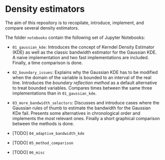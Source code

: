 # Density estimators

The aim of this repository is to recopilate, introduce, implement, and compare several density estimators.

The folder `notebooks` contain the following set of Jupyter Notebooks:

* `01_gaussian_kde`: Introduces the concept of Kerndel Density Estimator (KDE) as well as the classic bandwidth estimator for the Gaussian KDE. A naive implementation and two fast implementations are included. Finally, a time comparison is done.

* `02_boundary_issues`: Explains why the Gaussian KDE has to be modified when the domain of the variable is bounded to an interval of the real line. Introduces the *boundary reflection method* as a default alternative to treat bounded variables. Compares times between the same three implementations than in `01_gaussian_kde`.

* `03_more_bandwidth_selectors`: Discusses and introduce cases where the Gaussian rules of thumb to estimate the bandwidth for the Gaussian KDe fail. Presents some alternatives in chronological order and implements the most relevant ones. Finally a short graphical comparison between the methods is done.
* [TODO] `04_adaptive_bandwidth_kde`
* [TODO] `05_method_comparison`
* [TODO] `06_misc`

